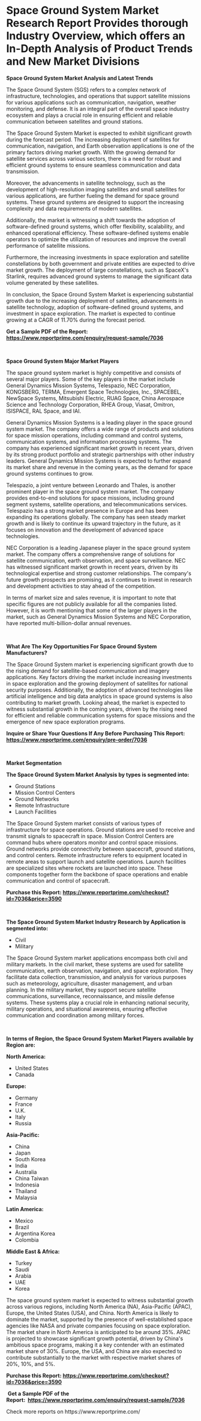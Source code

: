 <p><h1>Space Ground System Market Research Report Provides thorough Industry Overview, which offers an In-Depth Analysis of Product Trends and New Market Divisions</h1></p><p><strong>Space Ground System Market Analysis and Latest Trends</strong></p>
<p><p>The Space Ground System (SGS) refers to a complex network of infrastructure, technologies, and operations that support satellite missions for various applications such as communication, navigation, weather monitoring, and defense. It is an integral part of the overall space industry ecosystem and plays a crucial role in ensuring efficient and reliable communication between satellites and ground stations.</p><p>The Space Ground System Market is expected to exhibit significant growth during the forecast period. The increasing deployment of satellites for communication, navigation, and Earth observation applications is one of the primary factors driving market growth. With the growing demand for satellite services across various sectors, there is a need for robust and efficient ground systems to ensure seamless communication and data transmission.</p><p>Moreover, the advancements in satellite technology, such as the development of high-resolution imaging satellites and small satellites for various applications, are further fueling the demand for space ground systems. These ground systems are designed to support the increasing complexity and data requirements of modern satellites.</p><p>Additionally, the market is witnessing a shift towards the adoption of software-defined ground systems, which offer flexibility, scalability, and enhanced operational efficiency. These software-defined systems enable operators to optimize the utilization of resources and improve the overall performance of satellite missions.</p><p>Furthermore, the increasing investments in space exploration and satellite constellations by both government and private entities are expected to drive market growth. The deployment of large constellations, such as SpaceX's Starlink, requires advanced ground systems to manage the significant data volume generated by these satellites.</p><p>In conclusion, the Space Ground System Market is experiencing substantial growth due to the increasing deployment of satellites, advancements in satellite technology, adoption of software-defined ground systems, and investment in space exploration. The market is expected to continue growing at a CAGR of 11.70% during the forecast period.</p></p>
<p><strong>Get a Sample PDF of the Report:&nbsp; <a href="https://www.reportprime.com/enquiry/request-sample/7036">https://www.reportprime.com/enquiry/request-sample/7036</a></strong></p>
<p>&nbsp;</p>
<p><strong>Space Ground System Major Market Players</strong></p>
<p><p>The space ground system market is highly competitive and consists of several major players. Some of the key players in the market include General Dynamics Mission Systems, Telespazio, NEC Corporation, KONGSBERG, TERMA, Emergent Space Technologies, Inc., SPACEBEL, NewSpace Systems, Mitsubishi Electric, RUAG Space, China Aerospace Science and Technology Corporation, RHEA Group, Viasat, Omitron, ISISPACE, RAL Space, and IAI.</p><p>General Dynamics Mission Systems is a leading player in the space ground system market. The company offers a wide range of products and solutions for space mission operations, including command and control systems, communication systems, and information processing systems. The company has experienced significant market growth in recent years, driven by its strong product portfolio and strategic partnerships with other industry leaders. General Dynamics Mission Systems is expected to further expand its market share and revenue in the coming years, as the demand for space ground systems continues to grow.</p><p>Telespazio, a joint venture between Leonardo and Thales, is another prominent player in the space ground system market. The company provides end-to-end solutions for space missions, including ground segment systems, satellite operations, and telecommunications services. Telespazio has a strong market presence in Europe and has been expanding its operations globally. The company has seen steady market growth and is likely to continue its upward trajectory in the future, as it focuses on innovation and the development of advanced space technologies.</p><p>NEC Corporation is a leading Japanese player in the space ground system market. The company offers a comprehensive range of solutions for satellite communication, earth observation, and space surveillance. NEC has witnessed significant market growth in recent years, driven by its technological expertise and strong customer relationships. The company's future growth prospects are promising, as it continues to invest in research and development activities to stay ahead of the competition.</p><p>In terms of market size and sales revenue, it is important to note that specific figures are not publicly available for all the companies listed. However, it is worth mentioning that some of the larger players in the market, such as General Dynamics Mission Systems and NEC Corporation, have reported multi-billion-dollar annual revenues.</p></p>
<p>&nbsp;</p>
<p><strong>What Are The Key Opportunities For Space Ground System Manufacturers?</strong></p>
<p><p>The Space Ground System market is experiencing significant growth due to the rising demand for satellite-based communication and imagery applications. Key factors driving the market include increasing investments in space exploration and the growing deployment of satellites for national security purposes. Additionally, the adoption of advanced technologies like artificial intelligence and big data analytics in space ground systems is also contributing to market growth. Looking ahead, the market is expected to witness substantial growth in the coming years, driven by the rising need for efficient and reliable communication systems for space missions and the emergence of new space exploration programs.</p></p>
<p><strong>Inquire or Share Your Questions If Any Before Purchasing This Report: <a href="https://www.reportprime.com/enquiry/pre-order/7036">https://www.reportprime.com/enquiry/pre-order/7036</a></strong></p>
<p>&nbsp;</p>
<p><strong>Market Segmentation</strong></p>
<p><strong>The Space Ground System Market Analysis by types is segmented into:</strong></p>
<p><ul><li>Ground Stations</li><li>Mission Control Centers</li><li>Ground Networks</li><li>Remote Infrastructure</li><li>Launch Facilities</li></ul></p>
<p><p>The Space Ground System market consists of various types of infrastructure for space operations. Ground stations are used to receive and transmit signals to spacecraft in space. Mission Control Centers are command hubs where operators monitor and control space missions. Ground networks provide connectivity between spacecraft, ground stations, and control centers. Remote infrastructure refers to equipment located in remote areas to support launch and satellite operations. Launch facilities are specialized sites where rockets are launched into space. These components together form the backbone of space operations and enable communication and control of spacecraft.</p></p>
<p><strong>Purchase this Report:&nbsp;<a href="https://www.reportprime.com/checkout?id=7036&price=3590">https://www.reportprime.com/checkout?id=7036&price=3590</a></strong></p>
<p>&nbsp;</p>
<p><strong>The Space Ground System Market Industry Research by Application is segmented into:</strong></p>
<p><ul><li>Civil</li><li>Military</li></ul></p>
<p><p>The Space Ground System market applications encompass both civil and military markets. In the civil market, these systems are used for satellite communication, earth observation, navigation, and space exploration. They facilitate data collection, transmission, and analysis for various purposes such as meteorology, agriculture, disaster management, and urban planning. In the military market, they support secure satellite communications, surveillance, reconnaissance, and missile defense systems. These systems play a crucial role in enhancing national security, military operations, and situational awareness, ensuring effective communication and coordination among military forces.</p></p>
<p>&nbsp;</p>
<p><strong>In terms of Region, the Space Ground System Market Players available by Region are:</strong></p>
<p>
    <p> <strong> North America: </strong>
        <ul>
            <li>United States</li>
            <li>Canada</li>
        </ul>
        </p> 
    <p> <strong> Europe: </strong>
        <ul>
            <li>Germany</li>
            <li>France</li>
            <li>U.K.</li>
            <li>Italy</li>
            <li>Russia</li>
        </ul>
        </p> 
    <p> <strong> Asia-Pacific: </strong>
        <ul>
            <li>China</li>
            <li>Japan</li>
            <li>South Korea</li>
            <li>India</li>
            <li>Australia</li>
            <li>China Taiwan</li>
            <li>Indonesia</li>
            <li>Thailand</li>
            <li>Malaysia</li>
        </ul>
        </p> 
    <p> <strong> Latin America: </strong>
        <ul>
            <li>Mexico</li>
            <li>Brazil</li>
            <li>Argentina Korea</li>
            <li>Colombia</li>
        </ul>
        </p> 
    <p> <strong> Middle East & Africa: </strong>
        <ul>
            <li>Turkey</li>
            <li>Saudi</li>
            <li>Arabia</li>
            <li>UAE</li>
            <li>Korea</li>
        </ul>
    </p>
    </p>
<p><p>The space ground system market is expected to witness substantial growth across various regions, including North America (NA), Asia-Pacific (APAC), Europe, the United States (USA), and China. North America is likely to dominate the market, supported by the presence of well-established space agencies like NASA and private companies focusing on space exploration. The market share in North America is anticipated to be around 35%. APAC is projected to showcase significant growth potential, driven by China's ambitious space programs, making it a key contender with an estimated market share of 30%. Europe, the USA, and China are also expected to contribute substantially to the market with respective market shares of 20%, 10%, and 5%.</p></p>
<p><strong>Purchase this Report: <a href="https://www.reportprime.com/checkout?id=7036&price=3590">https://www.reportprime.com/checkout?id=7036&price=3590</a></strong></p>
<p>&nbsp;<strong>Get a Sample PDF of the Report:&nbsp;&nbsp;<a href="https://www.reportprime.com/enquiry/request-sample/7036">https://www.reportprime.com/enquiry/request-sample/7036</a></strong></p>
<p><strong></strong></p>
<p>Check more reports on https://www.reportprime.com/</p>